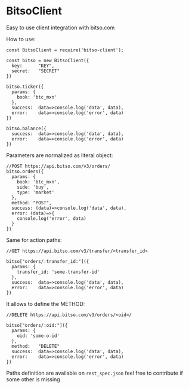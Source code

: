 # BitsoClient

Easy to use client integration with bitso.com

How to use:

```
const BitsoClient = require('bitso-client');

const bitso = new BitsoClient({
  key:      "KEY",
  secret:   "SECRET"
})

bitso.ticker({
  params: {
    book: 'btc_mxn'
  },
  success:  data=>console.log('data', data),
  error:    data=>console.log('error', data)
})

bitso.balance({
  success:  data=>console.log('data', data),
  error:    data=>console.log('error', data)
})

```

Parameters are normalized as literal object:

```
//POST https://api.bitso.com/v3/orders/
bitso.orders({
  params: {
    book: 'btc_mxn',
    side: 'buy',
    type: 'market'
  },
  method: "POST",
  success: (data)=>console.log('data', data),
  error: (data)=>{
    console.log('error', data)
  }
})
```

Same for action paths:

```
//GET https://api.bitso.com/v3/transfer/<transfer_id>

bitso["orders/:transfer_id:"]({
  params: {
    transfer_id: 'some-transfer-id'
  },
  success:  data=>console.log('data', data),
  error:    data=>console.log('error', data)
})
```

It allows to define the METHOD:

```
//DELETE https://api.bitso.com/v3/orders/<oid>/

bitso["orders/:oid:"]({
  params: {
    oid: 'some-o-id'
  },
  method:   "DELETE"
  success:  data=>console.log('data', data),
  error:    data=>console.log('error', data)
})
```

Paths definition are available on `rest_spec.json` feel free to contribute if some other is missing
